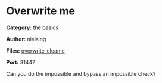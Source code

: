 # Overwrite me
**Category:** the basics

**Author:** nielsing

**Files:** [overwrite_clean.c](./overwrite_clean.c)

**Port:** 31447

Can you do the impossible and bypass an impossible check?
